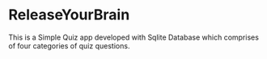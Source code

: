 # ReleaseYourBrain

This is a Simple Quiz app developed with Sqlite Database which comprises of four categories of quiz questions.

